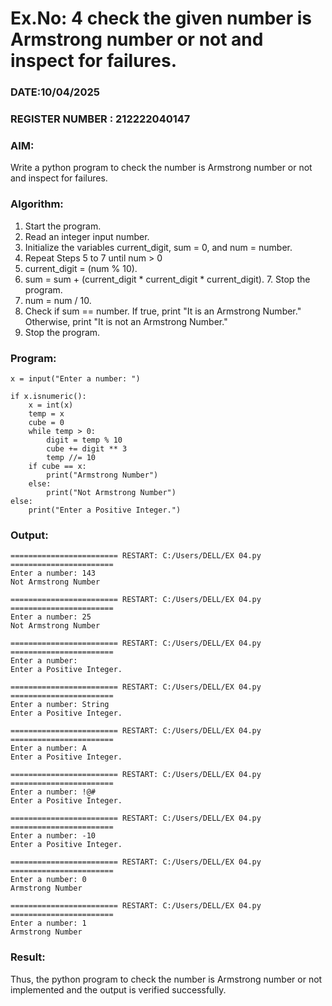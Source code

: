 # Ex.No: 4 check the given number is Armstrong number or not and inspect for failures.
### DATE:10/04/2025                                                                            
### REGISTER NUMBER : 212222040147
### AIM: 
Write a python program to check the number is Armstrong number or not and inspect for failures.

### Algorithm:
1.  Start the program.
2.	Read an integer input number.
3.	Initialize the variables current_digit, sum = 0, and num = number.
4.	Repeat Steps 5 to 7 until num > 0
5.	current_digit = (num % 10).
6.	sum = sum + (current_digit * current_digit * current_digit). 7. Stop the program.
7.	num = num / 10.
8.	Check if sum == number. If true, print "It is an Armstrong Number." Otherwise, print "It is not an Armstrong Number."
9.	Stop the program.

### Program:
```
x = input("Enter a number: ")

if x.isnumeric():
    x = int(x)
    temp = x
    cube = 0
    while temp > 0:
        digit = temp % 10
        cube += digit ** 3
        temp //= 10
    if cube == x:
        print("Armstrong Number")
    else:
        print("Not Armstrong Number")
else:
    print("Enter a Positive Integer.")

```
### Output:
```
======================== RESTART: C:/Users/DELL/EX 04.py =======================
Enter a number: 143
Not Armstrong Number

======================== RESTART: C:/Users/DELL/EX 04.py =======================
Enter a number: 25
Not Armstrong Number

======================== RESTART: C:/Users/DELL/EX 04.py =======================
Enter a number: 
Enter a Positive Integer.

======================== RESTART: C:/Users/DELL/EX 04.py =======================
Enter a number: String
Enter a Positive Integer.

======================== RESTART: C:/Users/DELL/EX 04.py =======================
Enter a number: A
Enter a Positive Integer.

======================== RESTART: C:/Users/DELL/EX 04.py =======================
Enter a number: !@#
Enter a Positive Integer.

======================== RESTART: C:/Users/DELL/EX 04.py =======================
Enter a number: -10
Enter a Positive Integer.

======================== RESTART: C:/Users/DELL/EX 04.py =======================
Enter a number: 0
Armstrong Number

======================== RESTART: C:/Users/DELL/EX 04.py =======================
Enter a number: 1
Armstrong Number

```
### Result:
Thus, the python program to check the number is Armstrong number or not implemented and the output is verified successfully.


